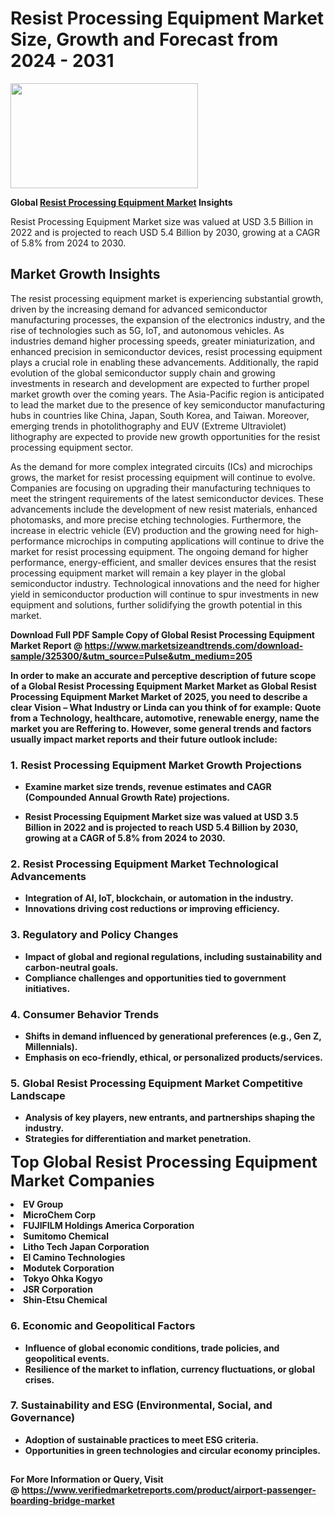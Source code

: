 <H1>Resist Processing Equipment Market Size, Growth and Forecast from 2024 - 2031</H1><img class="aligncenter size-medium wp-image-584254" src="https://thirdeyenews.in/wp-content/uploads/2024/09/Global-Market-Research-300x168.jpeg" alt="" width="300" height="168" /><p><strong>Global&nbsp;<a href="https://www.marketsizeandtrends.com/download-sample/325300/&amp;utm_source=Pulse&amp;utm_medium=205">Resist Processing Equipment Market</a> Insights</strong></p><p>Resist Processing Equipment Market size was valued at USD 3.5 Billion in 2022 and is projected to reach USD 5.4 Billion by 2030, growing at a CAGR of 5.8% from 2024 to 2030.</p><p><h2>Market Growth Insights</h2> <p>The resist processing equipment market is experiencing substantial growth, driven by the increasing demand for advanced semiconductor manufacturing processes, the expansion of the electronics industry, and the rise of technologies such as 5G, IoT, and autonomous vehicles. As industries demand higher processing speeds, greater miniaturization, and enhanced precision in semiconductor devices, resist processing equipment plays a crucial role in enabling these advancements. Additionally, the rapid evolution of the global semiconductor supply chain and growing investments in research and development are expected to further propel market growth over the coming years. The Asia-Pacific region is anticipated to lead the market due to the presence of key semiconductor manufacturing hubs in countries like China, Japan, South Korea, and Taiwan. Moreover, emerging trends in photolithography and EUV (Extreme Ultraviolet) lithography are expected to provide new growth opportunities for the resist processing equipment sector.</p> <p><strong></strong></p> <p>As the demand for more complex integrated circuits (ICs) and microchips grows, the market for resist processing equipment will continue to evolve. Companies are focusing on upgrading their manufacturing techniques to meet the stringent requirements of the latest semiconductor devices. These advancements include the development of new resist materials, enhanced photomasks, and more precise etching technologies. Furthermore, the increase in electric vehicle (EV) production and the growing need for high-performance microchips in computing applications will continue to drive the market for resist processing equipment. The ongoing demand for higher performance, energy-efficient, and smaller devices ensures that the resist processing equipment market will remain a key player in the global semiconductor industry. Technological innovations and the need for higher yield in semiconductor production will continue to spur investments in new equipment and solutions, further solidifying the growth potential in this market.</p> <p><strong></p><p><span class=""><strong>Download Full PDF Sample Copy of Global Resist Processing Equipment Market Report</strong> @ <a href="https://www.marketsizeandtrends.com/download-sample/325300/&amp;utm_source=Pulse&amp;utm_medium=205" target="_blank">https://www.marketsizeandtrends.com/download-sample/325300/&amp;utm_source=Pulse&amp;utm_medium=205</a></span></p><p>In order to make an accurate and perceptive description of future scope of a Global&nbsp;Resist Processing Equipment Market Market as Global&nbsp;Resist Processing Equipment Market Market of 2025, you need to describe a clear Vision &ndash; What Industry or Linda can you think of for example: Quote from a Technology, healthcare, automotive, renewable energy, name the market you are Reffering to. However, some general trends and factors usually impact market reports and their future outlook include:</p><h3>1.&nbsp;<strong>Resist Processing Equipment Market Growth Projections</strong></h3><ul><li>Examine market size trends, revenue estimates and CAGR (Compounded Annual Growth Rate) projections.</li><li><p>Resist Processing Equipment Market size was valued at USD 3.5 Billion in 2022 and is projected to reach USD 5.4 Billion by 2030, growing at a CAGR of 5.8% from 2024 to 2030.</p></li></ul><h3>2.&nbsp;<strong>Resist Processing Equipment Market Technological Advancements</strong></h3><ul><li>Integration of AI, IoT, blockchain, or automation in the industry.</li><li>Innovations driving cost reductions or improving efficiency.</li></ul><h3>3.&nbsp;<strong>Regulatory and Policy Changes</strong></h3><ul><li>Impact of global and regional regulations, including sustainability and carbon-neutral goals.</li><li>Compliance challenges and opportunities tied to government initiatives.</li></ul><h3>4.&nbsp;<strong>Consumer Behavior Trends</strong></h3><ul><li>Shifts in demand influenced by generational preferences (e.g., Gen Z, Millennials).</li><li>Emphasis on eco-friendly, ethical, or personalized products/services.</li></ul><h3>5.&nbsp;<strong>Global Resist Processing Equipment Market Competitive Landscape</strong></h3><ul><li>Analysis of key players, new entrants, and partnerships shaping the industry.</li><li>Strategies for differentiation and market penetration.</li></ul><p data-pm-slice="1 1 []"><span style="color: inherit; font-family: inherit; font-size: 25px;">Top Global Resist Processing Equipment Market Companies</span></p><div class="" data-test-id=""><p><li>EV Group</li><li> MicroChem Corp</li><li> FUJIFILM Holdings America Corporation</li><li> Sumitomo Chemical</li><li> Litho Tech Japan Corporation</li><li> El Camino Technologies</li><li> Modutek Corporation</li><li> Tokyo Ohka Kogyo</li><li> JSR Corporation</li><li> Shin-Etsu Chemical</li></p></div><h3>6.&nbsp;<strong>Economic and Geopolitical Factors</strong></h3><ul><li>Influence of global economic conditions, trade policies, and geopolitical events.</li><li>Resilience of the market to inflation, currency fluctuations, or global crises.</li></ul><h3>7.&nbsp;<strong>Sustainability and ESG (Environmental, Social, and Governance)</strong></h3><ul><li>Adoption of sustainable practices to meet ESG criteria.</li><li>Opportunities in green technologies and circular economy principles.</li></ul><h2><strong style="font-size: 14px;">For More Information or Query, Visit @&nbsp;</strong><a style="background-color: #ffffff; font-size: 14px;" href="https://www.marketsizeandtrends.com/report/resist-processing-equipment-market/" target="_blank">https://www.verifiedmarketreports.com/product/airport-passenger-boarding-bridge-market</a></h2>
